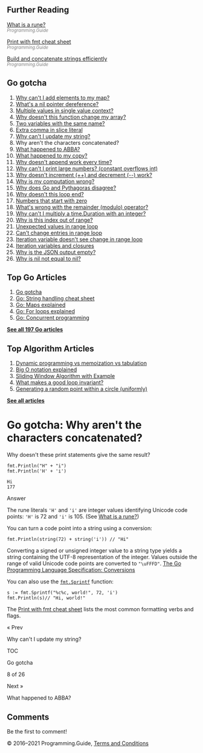 <span class="underline"></span>

<span class="underline"></span>

Further Reading
---------------

[What is a rune?](rune.html)  
<span style="color: grey; font-style: italic; font-size: smaller">Programming.Guide</span>

[Print with fmt cheat sheet](fmt-printf-reference-cheat-sheet.html)  
<span style="color: grey; font-style: italic; font-size: smaller">Programming.Guide</span>

[Build and concatenate strings efficiently](build-append-concatenate-strings-efficiently.html)  
<span style="color: grey; font-style: italic; font-size: smaller">Programming.Guide</span>

Go gotcha
---------

1.  [Why can't I add elements to my map?](gotcha-assignment-entry-nil-map.html)
2.  [What's a nil pointer dereference?](gotcha-nil-pointer-dereference.html)
3.  [Multiple values in single value context?](gotcha-multiple-value-sinlge-value-context.html)
4.  [Why doesn't this function change my array?](gotcha-function-doesnt-change-array.html)
5.  [Two variables with the same name?](gotcha-shadowing-variables.html)
6.  [Extra comma in slice literal](gotcha-missing-comma-slice-array-map-literal.html)
7.  [Why can't I update my string?](gotcha-strings-are-immutable.html)
8.  Why aren't the characters concatenated?
9.  [What happened to ABBA?](gotcha-trim-string.html)
10. [What happened to my copy?](gotcha-copy-missing.html)
11. [Why doesn't append work every time?](gotcha-append.html)
12. [Why can't I print large numbers? (constant overflows int)](gotcha-constant-overflows-int.html)
13. [Why doesn't increment (++) and decrement (--) work?](gotcha-increment-decrement-statement.html)
14. [Why is my computation wrong?](gotcha-operator-precedence.html)
15. [Why does Go and Pythagoras disagree?](gotcha-bitwise-operators.html)
16. [Why doesn't this loop end?](gotcha-integer-overflow-wrap-around.html)
17. [Numbers that start with zero](gotcha-octal-decimal-hexadecimal-literal.html)
18. [What's wrong with the remainder (modulo) operator?](gotcha-remainder-modulo-operator.html)
19. [Why can't I multiply a time.Duration with an integer?](gotcha-multiply-duration-integer.html)
20. [Why is this index out of range?](gotcha-index-out-of-range.html)
21. [Unexpected values in range loop](gotcha-unexpected-values-range.html)
22. [Can't change entries in range loop](gotcha-change-value-range.html)
23. [Iteration variable doesn't see change in range loop](gotcha-range-copy-array.html)
24. [Iteration variables and closures](gotcha-data-race-closure.html)
25. [Why is the JSON output empty?](gotcha-json-marshal-empty.html)
26. [Why is nil not equal to nil?](gotcha-why-nil-error-not-equal-nil.html)

<span class="underline"></span>

Top Go Articles
---------------

1.  [Go gotcha](go-gotcha.html)
2.  [Go: String handling cheat sheet](string-functions-reference-cheat-sheet.html)
3.  [Go: Maps explained](maps-explained.html)
4.  [Go: For loops explained](for-loop.html)
5.  [Go: Concurrent programming](go-concurrency-tutorial.html)

[**See all 197 Go articles**](index.html)

Top Algorithm Articles
----------------------

1.  [Dynamic programming vs memoization vs tabulation](../dynamic-programming-vs-memoization-vs-tabulation.html)
2.  [Big O notation explained](../big-o-notation-explained.html)
3.  [Sliding Window Algorithm with Example](../sliding-window-example.html)
4.  [What makes a good loop invariant?](../what-makes-a-good-loop-invariant.html)
5.  [Generating a random point within a circle (uniformly)](../random-point-within-circle.html)

[**See all articles**](../index.html)

Go gotcha: Why aren't the characters concatenated?
==================================================

Why doesn't these print statements give the same result?

    fmt.Println("H" + "i")
    fmt.Println('H' + 'i')

    Hi
    177

Answer

The rune literals `'H'` and `'i'` are integer values identifying Unicode code points: `'H'` is 72 and `'i'` is 105. (See [What is a rune?](rune.html))

You can turn a code point into a string using a conversion:

    fmt.Println(string(72) + string('i')) // "Hi"

Converting a signed or unsigned integer value to a string type yields a string containing the UTF-8 representation of the integer. Values outside the range of valid Unicode code points are converted to `"\uFFFD"`. <a href="https://golang.org/ref/spec#Conversions" class="quote-source">The Go Programming Language Specification: Conversions</a>

You can also use the [`fmt.Sprintf`](https://golang.org/pkg/fmt/#Sprintf) function:

    s := fmt.Sprintf("%c%c, world!", 72, 'i')
    fmt.Println(s)// "Hi, world!"

The [Print with fmt cheat sheet](fmt-printf-reference-cheat-sheet.html) lists the most common formatting verbs and flags.

<a href="gotcha-strings-are-immutable.html" class="prev"></a>

« Prev

Why can't I update my string?

[](go-gotcha.html#toc)

TOC

Go gotcha

8 of 26

<a href="gotcha-trim-string.html" class="next"></a>

Next »

What happened to ABBA?

Comments
--------

Be the first to comment!

© 2016–2021 Programming.Guide, [Terms and Conditions](../terms-and-conditions.html)
